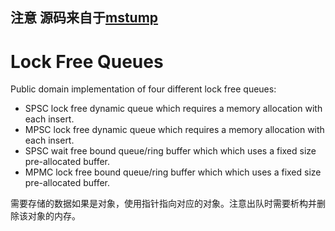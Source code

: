 ## 注意 源码来自于[mstump](https://github.com/mstump/queues)

Lock Free Queues
==================

Public domain implementation of four different lock free queues:
  * SPSC lock free dynamic queue which requires a memory allocation with each insert.
  * MPSC lock free dynamic queue which requires a memory allocation with each insert.
  * SPSC wait free bound queue/ring buffer which which uses a fixed size pre-allocated buffer.
  * MPMC lock free bound queue/ring buffer which which uses a fixed size pre-allocated buffer.

需要存储的数据如果是对象，使用指针指向对应的对象。注意出队时需要析构并删除该对象的内存。
